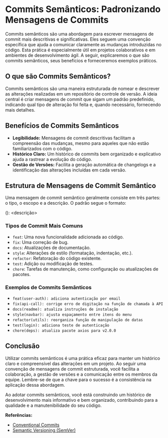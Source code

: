 # Commits Semânticos: Padronizando Mensagens de Commits

Commits semânticos são uma abordagem para escrever mensagens de commit mais descritivas e significativas. Eles seguem uma convenção específica que ajuda a comunicar claramente as mudanças introduzidas no código. Esta prática é especialmente útil em projetos colaborativos e em ambientes de desenvolvimento ágil. A seguir, explicaremos o que são commits semânticos, seus benefícios e forneceremos exemplos práticos.

## O que são Commits Semânticos?

Commits semânticos são uma maneira estruturada de nomear e descrever as alterações realizadas em um repositório de controle de versão. A ideia central é criar mensagens de commit que sigam um padrão predefinido, indicando qual tipo de alteração foi feita e, quando necessário, fornecendo mais detalhes.

## Benefícios de Commits Semânticos

- **Legibilidade:** Mensagens de commit descritivas facilitam a compreensão das mudanças, mesmo para aqueles que não estão familiarizados com o código.
- **Histórico Claro:** Um histórico de commits bem organizado e explicativo ajuda a rastrear a evolução do código.
- **Gestão de Versões:** Facilita a geração automática de changelogs e a identificação das alterações incluídas em cada versão.

## Estrutura de Mensagens de Commit Semântico

Uma mensagem de commit semântico geralmente consiste em três partes: o tipo, o escopo e a descrição. O padrão segue o formato:

<tipo>(<escopo>): <descrição>


### Tipos de Commit Mais Comuns

- `feat`: Uma nova funcionalidade adicionada ao código.
- `fix`: Uma correção de bug.
- `docs`: Atualizações de documentação.
- `style`: Alterações de estilo (formatação, indentação, etc.).
- `refactor`: Refatoração do código existente.
- `test`: Adição ou modificação de testes.
- `chore`: Tarefas de manutenção, como configuração ou atualizações de pacotes.

### Exemplos de Commits Semânticos

- `feat(user-auth): adiciona autenticação por email`
- `fix(api-call): corrige erro de digitação na função de chamada à API`
- `docs(readme): atualiza instruções de instalação`
- `style(navbar): ajusta espaçamento entre itens do menu`
- `refactor(utils): reorganiza função de manipulação de datas`
- `test(login): adiciona teste de autenticação`
- `chore(deps): atualiza pacote axios para v2.0.0`

## Conclusão

Utilizar commits semânticos é uma prática eficaz para manter um histórico claro e compreensível das alterações em um projeto. Ao seguir uma convenção de mensagens de commit estruturada, você facilita a colaboração, a gestão de versões e a comunicação entre os membros da equipe. Lembre-se de que a chave para o sucesso é a consistência na aplicação dessa abordagem.

Ao adotar commits semânticos, você está construindo um histórico de desenvolvimento mais informativo e bem organizado, contribuindo para a qualidade e a manutenibilidade do seu código.

**Referências:**
- [Conventional Commits](https://www.conventionalcommits.org/)
- [Semantic Versioning (SemVer)](https://semver.org/)

